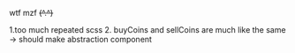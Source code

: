 wtf mzf ~~(^.^)~~

1.too much repeated scss
2. buyCoins and sellCoins are much like the same -> should make abstraction component